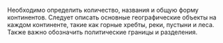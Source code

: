 Необходимо определить количество, названия и общую форму континентов. Следует описать основные географические объекты на каждом континенте, такие как горные хребты, реки, пустыни и леса. Также важно обозначить политические границы и разделения.